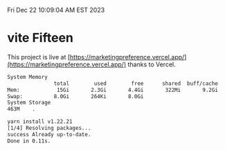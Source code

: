Fri Dec 22 10:09:04 AM EST 2023

# vite Fifteen


This project is live at [https://marketingpreference.vercel.app/](https://marketingpreference.vercel.app/) thanks to Vercel.

```bash
System Memory
               total        used        free      shared  buff/cache   available
Mem:            15Gi       2.3Gi       4.4Gi       322Mi       9.2Gi        13Gi
Swap:          8.0Gi       264Ki       8.0Gi
System Storage
463M	.
```
```bash
yarn install v1.22.21
[1/4] Resolving packages...
success Already up-to-date.
Done in 0.11s.
```
